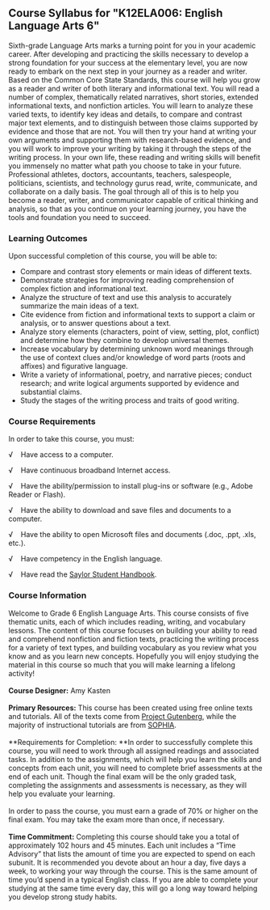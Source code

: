 Course Syllabus for "K12ELA006: English Language Arts 6"
--------------------------------------------------------

Sixth-grade Language Arts marks a turning point for you in your academic
career. After developing and practicing the skills necessary to develop
a strong foundation for your success at the elementary level, you are
now ready to embark on the next step in your journey as a reader and
writer. Based on the Common Core State Standards, this course will help
you grow as a reader and writer of both literary and informational text.
You will read a number of complex, thematically related narratives,
short stories, extended informational texts, and nonfiction articles.
You will learn to analyze these varied texts, to identify key ideas and
details, to compare and contrast major text elements, and to distinguish
between those claims supported by evidence and those that are not. You
will then try your hand at writing your own arguments and supporting
them with research-based evidence, and you will work to improve your
writing by taking it through the steps of the writing process. In your
own life, these reading and writing skills will benefit you immensely no
matter what path you choose to take in your future. Professional
athletes, doctors, accountants, teachers, salespeople, politicians,
scientists, and technology gurus read, write, communicate, and
collaborate on a daily basis. The goal through all of this is to help
you become a reader, writer, and communicator capable of critical
thinking and analysis, so that as you continue on your learning journey,
you have the tools and foundation you need to succeed.

### Learning Outcomes

Upon successful completion of this course, you will be able to:

-   Compare and contrast story elements or main ideas of different
    texts.
-   Demonstrate strategies for improving reading comprehension of
    complex fiction and informational text.
-   Analyze the structure of text and use this analysis to accurately
    summarize the main ideas of a text.
-   Cite evidence from fiction and informational texts to support a
    claim or analysis, or to answer questions about a text.
-   Analyze story elements (characters, point of view, setting, plot,
    conflict) and determine how they combine to develop universal
    themes.
-   Increase vocabulary by determining unknown word meanings through the
    use of context clues and/or knowledge of word parts (roots and
    affixes) and figurative language.
-   Write a variety of informational, poetry, and narrative pieces;
    conduct research; and write logical arguments supported by evidence
    and substantial claims.
-   Study the stages of the writing process and traits of good writing.

### Course Requirements

In order to take this course, you must:  
  
 √    Have access to a computer.  
  
 √    Have continuous broadband Internet access.  
  
 √    Have the ability/permission to install plug-ins or software (e.g.,
Adobe Reader or Flash).  
  
 √    Have the ability to download and save files and documents to a
computer.  
  
 √    Have the ability to open Microsoft files and documents (.doc,
.ppt, .xls, etc.).  
  
 √    Have competency in the English language.  
  
 √    Have read the [Saylor Student
Handbook](http://www.saylor.org/site/wp-content/uploads/2012/05/Saylor-StudentHandbook.pdf).

### Course Information

Welcome to Grade 6 English Language Arts. This course consists of five
thematic units, each of which includes reading, writing, and vocabulary
lessons. The content of this course focuses on building your ability to
read and comprehend nonfiction and fiction texts, practicing the writing
process for a variety of text types, and building vocabulary as you
review what you know and as you learn new concepts. Hopefully you will
enjoy studying the material in this course so much that you will make
learning a lifelong activity!  
    
 **Course Designer:** Amy Kasten  
    
 **Primary Resources:** This course has been created using free online
texts and tutorials. All of the texts come from [Project
Gutenberg](http://www.gutenberg.org/), while the majority of
instructional tutorials are from [SOPHIA](http://www.sophia.org/).  
    
 **Requirements for Completion: **In order to successfully complete this
course, you will need to work through all assigned readings and
associated tasks. In addition to the assignments, which will help you
learn the skills and concepts from each unit, you will need to complete
brief assessments at the end of each unit. Though the final exam will be
the only graded task, completing the assignments and assessments is
necessary, as they will help you evaluate your learning.  
    
 In order to pass the course, you must earn a grade of 70% or higher on
the final exam. You may take the exam more than once, if necessary.  
    
 **Time Commitment:** Completing this course should take you a total of
approximately 102 hours and 45 minutes. Each unit includes a “Time
Advisory” that lists the amount of time you are expected to spend on
each subunit. It is recommended you devote about an hour a day, five
days a week, to working your way through the course. This is the same
amount of time you’d spend in a typical English class. If you are able
to complete your studying at the same time every day, this will go a
long way toward helping you develop strong study habits.  
    

